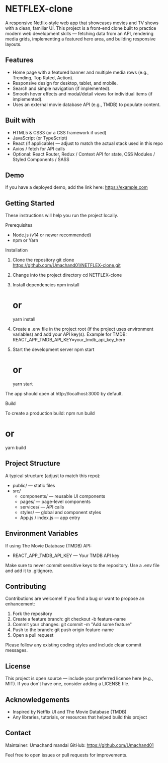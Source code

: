 # NETFLEX-clone

A responsive Netflix-style web app that showcases movies and TV shows with a clean, familiar UI. This project is a front-end clone built to practice modern web development skills — fetching data from an API, rendering media grids, implementing a featured hero area, and building responsive layouts.

## Features

- Home page with a featured banner and multiple media rows (e.g., Trending, Top Rated, Action).
- Responsive design for desktop, tablet, and mobile.
- Search and simple navigation (if implemented).
- Smooth hover effects and modal/detail views for individual items (if implemented).
- Uses an external movie database API (e.g., TMDB) to populate content.

## Built with

- HTML5 & CSS3 (or a CSS framework if used)
- JavaScript (or TypeScript)
- React (if applicable) — adjust to match the actual stack used in this repo
- Axios / fetch for API calls
- Optional: React Router, Redux / Context API for state, CSS Modules / Styled Components / SASS

## Demo

If you have a deployed demo, add the link here:
https://example.com

## Getting Started

These instructions will help you run the project locally.

Prerequisites
- Node.js (v14 or newer recommended)
- npm or Yarn

Installation

1. Clone the repository
   git clone https://github.com/Umachand01/NETFLEX-clone.git

2. Change into the project directory
   cd NETFLEX-clone

3. Install dependencies
   npm install
   # or
   yarn install

4. Create a .env file in the project root (if the project uses environment variables) and add your API key(s). Example for TMDB:
   REACT_APP_TMDB_API_KEY=your_tmdb_api_key_here

5. Start the development server
   npm start
   # or
   yarn start

The app should open at http://localhost:3000 by default.

Build

To create a production build:
npm run build
# or
yarn build

## Project Structure

A typical structure (adjust to match this repo):
- public/ — static files
- src/
  - components/ — reusable UI components
  - pages/ — page-level components
  - services/ — API calls
  - styles/ — global and component styles
  - App.js / index.js — app entry

## Environment Variables

If using The Movie Database (TMDB) API:
- REACT_APP_TMDB_API_KEY — Your TMDB API key

Make sure to never commit sensitive keys to the repository. Use a .env file and add it to .gitignore.

## Contributing

Contributions are welcome! If you find a bug or want to propose an enhancement:
1. Fork the repository
2. Create a feature branch: git checkout -b feature-name
3. Commit your changes: git commit -m "Add some feature"
4. Push to the branch: git push origin feature-name
5. Open a pull request

Please follow any existing coding styles and include clear commit messages.

## License

This project is open source — include your preferred license here (e.g., MIT). If you don't have one, consider adding a LICENSE file.

## Acknowledgements

- Inspired by Netflix UI and The Movie Database (TMDB)
- Any libraries, tutorials, or resources that helped build this project

## Contact

Maintainer: Umachand mandal
GitHub: https://github.com/Umachand01

Feel free to open issues or pull requests for improvements.
